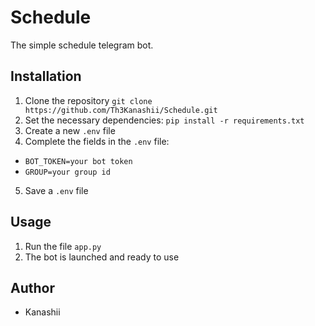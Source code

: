 # Schedule
The simple schedule telegram bot.
## Installation

1. Clone the repository `git clone https://github.com/Th3Kanashii/Schedule.git`
2. Set the necessary dependencies: `pip install -r requirements.txt`
3. Create a new `.env` file
4. Complete the fields in the `.env` file:
- `BOT_TOKEN=your bot token`
- `GROUP=your group id`
5. Save a `.env` file

## Usage

1. Run the file `app.py`
2. The bot is launched and ready to use

## Author

* Kanashii